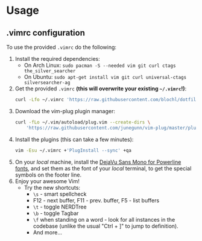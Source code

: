 # Usage

## .vimrc configuration

To use the provided `.vimrc` do the following:

1. Install the required dependencies:
    * On Arch Linux: `sudo pacman -S --needed vim git curl ctags the_silver_searcher`
    * On Ubuntu: `sudo apt-get install vim git curl universal-ctags silversearcher-ag`
1. Get the provided `.vimrc` **(this will overwrite your existing `~/.vimrc`!)**:
    ```bash
    curl -Lfo ~/.vimrc 'https://raw.githubusercontent.com/blochl/dotfiles/main/.vimrc'
    ```
1. Download the vim-plug plugin manager:
    ```bash
    curl -fLo ~/.vim/autoload/plug.vim --create-dirs \
        'https://raw.githubusercontent.com/junegunn/vim-plug/master/plug.vim'
    ```
1. Install the plugins (this can take a few minutes):
    ```bash
    vim -Esu ~/.vimrc +'PlugInstall --sync' +qa
    ```
1. On your _local_ machine, install the [DejaVu Sans Mono for Powerline fonts](https://github.com/powerline/fonts/tree/master/DejaVuSansMono), and set them as the font of your _local_ terminal, to get the special symbols on the footer line.
1. Enjoy your awesome Vim!
    * Try the new shortcuts:
        * `\s` - smart spellcheck
        * F12 - next buffer, F11 - prev. buffer, F5 - list buffers
        * `\t` - toggle NERDTree
        * `\b` - toggle Tagbar
        * `\f` when standing on a word - look for all instances in the codebase (unlike the usual "Ctrl + ]" to jump to definition).
        * And more...
